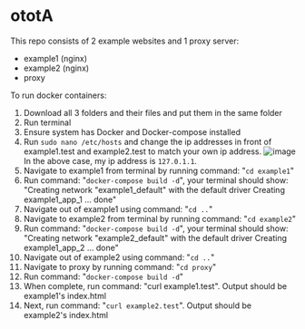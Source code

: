 # ototA
This repo consists of 2 example websites and 1 proxy server:
  - example1 (nginx)
  - example2 (nginx)
  - proxy

To run docker containers:
  1) Download all 3 folders and their files and put them in the same folder
  2) Run terminal
  3) Ensure system has Docker and Docker-compose installed
  4) Run `sudo nano /etc/hosts` and change the ip addresses in front of example1.test and example2.test to match your own ip address. ![image](https://user-images.githubusercontent.com/59956497/135717115-4dcbc462-e32b-4296-8c4a-33a5ebd2e378.png) In the above case, my ip address is `127.0.1.1`.
  5) Navigate to example1 from terminal by running command: "`cd example1`" 
  6) Run command: "`docker-compose build -d`", your terminal should show: "Creating network "example1_default" with the default driver
Creating example1_app_1 ... done"
  6) Navigate out of example1 using command: "`cd ..`"
  7) Navigate to example2 from terminal by running command: "`cd example2`"
  8) Run command: "`docker-compose build -d`", your terminal should show: "Creating network "example2_default" with the default driver
Creating example1_app_2 ... done"
  9) Navigate out of example2 using command: "`cd ..`"
  10) Navigate to proxy by running command: "`cd proxy`"
  11) Run command: "`docker-compose build -d`"
  12) When complete, run command: "curl example1.test". Output should be example1's index.html
  13) Next, run command: "`curl example2.test`". Output should be example2's index.html
